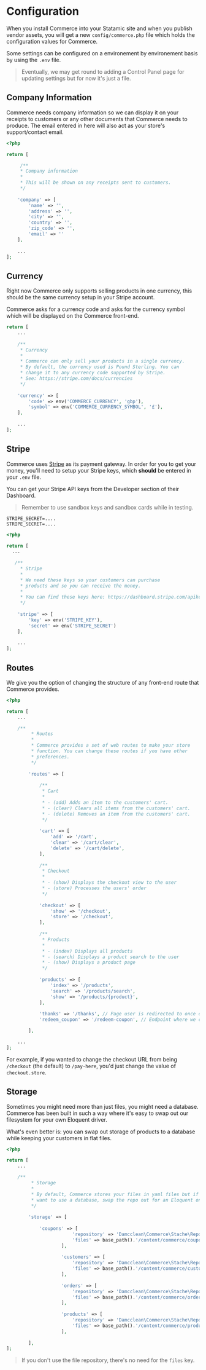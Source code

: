 # Configuration

When you install Commerce into your Statamic site and when you publish vendor assets, you will get a new `config/commerce.php` file which holds the configuration values for Commerce.

Some settings can be configured on a environement by environement basis by using the `.env` file.

> Eventually, we may get round to adding a Control Panel page for updating settings but for now it's just a file.

## Company Information

Commerce needs company information so we can display it on your receipts to customers or any other documents that Commerce needs to produce. The email entered in here will also act as your store's support/contact email.

```php
<?php

return [

     /**
     * Company information
     *
     * This will be shown on any receipts sent to customers.
     */
     
    'company' => [
        'name' => '',
        'address' => '',
        'city' => '',
        'country' => '',
        'zip_code' => '',
        'email' => ''
    ],
    
    ...
];
```

## Currency

Right now Commerce only supports selling products in one currency, this should be the same currency setup in your Stripe account.

Commerce asks for a currency code and asks for the currency symbol which will be displayed on the Commerce front-end.

```php
return [
    ...
    
    /**
     * Currency
     *
     * Commerce can only sell your products in a single currency.
     * By default, the currency used is Pound Sterling. You can
     * change it to any currency code supported by Stripe.
     * See: https://stripe.com/docs/currencies
     */
     
    'currency' => [
        'code' => env('COMMERCE_CURRENCY', 'gbp'),
        'symbol' => env('COMMERCE_CURRENCY_SYMBOL', '£'),
    ],
    
    ...
];
```

## Stripe

Commerce uses [Stripe](./stripe.md) as its payment gateway. In order for you to get your money, you'll need to setup your Stripe keys, which **should** be entered in your `.env` file.

You can get your Stripe API keys from  the Developer section of their Dashboard.

> Remember to use sandbox keys and sandbox cards while in testing.

```
STRIPE_SECRET=....
STRIPE_SECRET=....
```

```php
<?php

return [
  ...
  
   /**
     * Stripe
     *
     * We need these keys so your customers can purchase
     * products and so you can receive the money.
     *
     * You can find these keys here: https://dashboard.stripe.com/apikeys
     */
     
    'stripe' => [
        'key' => env('STRIPE_KEY'),
        'secret' => env('STRIPE_SECRET')
    ],
    
    ...
];
```

## Routes

We give you the option of changing the structure of any front-end route that Commerce provides.

```php
<?php

return [
    ...

    /**
         * Routes
         *
         * Commerce provides a set of web routes to make your store
         * function. You can change these routes if you have other
         * preferences.
         */
    
        'routes' => [
    
            /**
             * Cart
             *
             * - (add) Adds an item to the customers' cart.
             * - (clear) Clears all items from the customers' cart.
             * - (delete) Removes an item from the customers' cart.
             */
    
            'cart' => [
                'add' => '/cart',
                'clear' => '/cart/clear',
                'delete' => '/cart/delete',
            ],
    
            /**
             * Checkout
             *
             * - (show) Displays the checkout view to the user
             * - (store) Processes the users' order
             */
    
            'checkout' => [
                'show' => '/checkout',
                'store' => '/checkout',
            ],
    
            /**
             * Products
             *
             * - (index) Displays all products
             * - (search) Displays a product search to the user
             * - (show) Displays a product page
             */
    
            'products' => [
                'index' => '/products',
                'search' => '/products/search',
                'show' => '/products/{product}',
            ],
    
            'thanks' => '/thanks', // Page user is redirected to once order has been processed.
            'redeem_coupon' => '/redeem-coupon', // Endpoint where we check if a coupon provided by the customer is valid

        ],

    ...
];
```

For example, if you wanted to change the checkout URL from being `/checkout` (the default) to `/pay-here`, you'd just change the value of `checkout.store`.

## Storage

Sometimes you might need more than just files, you might need a database. Commerce has been built in such a way where it's easy to swap out our filesystem for your own Eloquent driver.

What's even better is: you can swap out storage of products to a database while keeping your customers in flat files.

```php
<?php

return [
    ...

    /**
         * Storage
         *
         * By default, Commerce stores your files in yaml files but if you
         * want to use a database, swap the repo out for an Eloquent one.
         */
    
        'storage' => [
    
            'coupons' => [
                        'repository' => 'Damcclean\Commerce\Stache\Repositories\FileCouponRepository',
                        'files' => base_path().'/content/commerce/coupons',
                    ],
            
                    'customers' => [
                        'repository' => 'Damcclean\Commerce\Stache\Repositories\FileCustomerRepository',
                        'files' => base_path().'/content/commerce/customers',
                    ],
            
                    'orders' => [
                        'repository' => 'Damcclean\Commerce\Stache\Repositories\FileOrderRepository',
                        'files' => base_path().'/content/commerce/orders',
                    ],
            
                    'products' => [
                        'repository' => 'Damcclean\Commerce\Stache\Repositories\FileProductRepository',
                        'files' => base_path().'/content/commerce/products',
                    ],
    
        ],
];
```

> If you don't use the file repository, there's no need for the `files` key.
